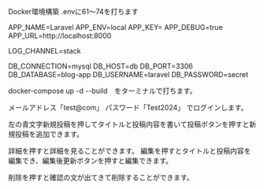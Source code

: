 Docker環境構築
.envに61〜74を打ちます

APP_NAME=Laravel
APP_ENV=local
APP_KEY=
APP_DEBUG=true
APP_URL=http://localhost:8000

LOG_CHANNEL=stack

DB_CONNECTION=mysql
DB_HOST=db
DB_PORT=3306
DB_DATABASE=blog-app
DB_USERNAME=laravel
DB_PASSWORD=secret

docker-compose up -d --build　をターミナルで打ちます。


メールアドレス「test@com」
パスワード「Test2024」
でログインします。

左の青文字新規投稿を押してタイトルと投稿内容を書いて投稿ボタンを押すと新規投稿を追加できます。

詳細を押すと詳細を見ることができます。
編集を押すとタイトルと投稿内容を編集でき、編集後更新ボタンを押すと編集できます。

削除を押すと確認の文が出てきて削除することができます。
